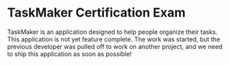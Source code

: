 # TaskMaker Certification Exam

TaskMaker is an application designed to help people organize their tasks. This application is not yet feature complete. The work was started, but the previous developer was pulled off to work on another project, and we need to ship this application as soon as possible!
